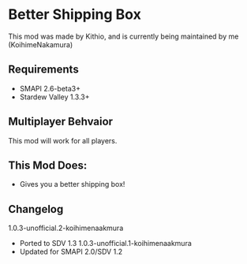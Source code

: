 ﻿# Better Shipping Box

This mod was made by Kithio, and is currently being maintained by me (KoihimeNakamura)

## Requirements
- SMAPI 2.6-beta3+
- Stardew Valley 1.3.3+

## Multiplayer Behvaior
This mod will work for all players.

## This Mod Does:
- Gives you a better shipping box!

## Changelog

1.0.3-unofficial.2-koihimenaakmura
- Ported to SDV 1.3
1.0.3-unofficial.1-koihimenaakmura
- Updated for SMAPI 2.0/SDV 1.2